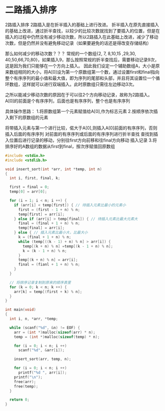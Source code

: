 # 二路插入排序

2路插入排序
2路插入是在折半插入的基础上进行改进。
折半插入在原先直接插入的基础上改进，通过折半查找，以较少的比较次数就找到了要插入的位置，但是在插入的过程中仍然没有减少移动次数，所以2路插入在此基础上改进，减少了移动次数，但是仍然并没有避免移动记录（如果要避免的话还是得改变存储结构）

那么如何减少的移动次数？？？
常规的一个数组{2, 7, 8,10,15 ,29,30, 40,50,66,70,80}，如果插入9，那么按照常规的折半查找后，需要移动记录9次，这是因为我们只能够在一个方向上插入。
因此我们设定一个辅助数组A，大小是原来数组相同的大小，将A[0]设为第一个原数组第一个数，通过设置first和final指向整个有序序列的最小值和最大值，即为序列的尾部和头部，并且将其设置位一个循环数组，这样就可以进行双端插入。此时原数组只需往左边移动3次。

之所以能减少移动次数的原因在于可以往2个方向移动记录，故称为2路插入。
A[0]的前面是个有序序列，后面也是有序序列，整个也是有序序列

具体操作思路：
1.将原数组第一个元素赋值给A[0],作为标志元素
2.按顺序依次插入剩下的原数组的元素

将带插入元素与第一个进行比较，偌大于A[0],则插入A[0]前面的有序序列，否则插入后面的有序序列
对前面的有序序列或后面的有序序列进行折半查找
查找到插入位置后进行记录的移动，分别往first方向前移和往final方向移动
插入记录
3.将排序好的A数组的数据从first到final，按次序赋值回原数组

```c
#include <stdio.h>
#include <stdlib.h>

void insert_sort(int *arr, int *temp, int n)
{
  int i, first, final, k;

  first = final = 0;
  temp[0] = arr[0];

  for (i = 1; i < n; i ++) {
    if (arr[i] < temp[first]) { // 待插入元素比最小的元素小
      first = (first - 1 + n) % n;
      temp[first] = arr[i];
    } else if (arr[i] > temp[final]) { // 待插入元素比最大元素大
      final = (final + 1 + n) % n;
      temp[final] = arr[i];
    } else { // 插入元素比最小大，比最大小
      k = (final + 1 + n) % n;
      while (temp[((k - 1) + n) % n] > arr[i]) {
        temp[(k + n) % n] =temp[(k - 1 + n) % n];
        k = (k - 1 + n) % n;
      }
      temp[(k + n) % n] = arr[i];
      final = (fianl + 1 + n) % n;
    }
  }

  // 将排序记录复制到原来的顺序表里
  for (k = 0; k < n; k ++) {
    arr[k] = temp[(first + k) % n];
  }
}

int main(void)
{
  int i, n, *arr, *temp;

  while (scanf("%d", &n) != EOF) {
    arr = (int *)malloc(sizeof(arr) * n);
    temp = (int *)malloc(sizeof(temp) * n);

    for (i = 0; i < n; i ++)
      scanf("%d", &arr[i]);

    insert_sort(arr, temp, n);

    for (i = 0; i < n; i ++)
      printf("%d ", arr[i]);
    printf("\n");
    free(arr);
    free(temp);
  }

  return 0;
}

```
